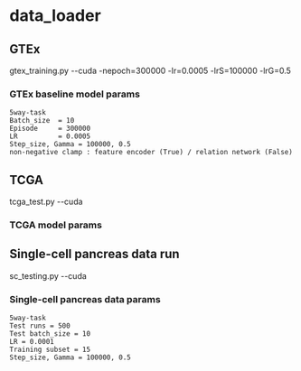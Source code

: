 # data_loader

## GTEx
gtex_training.py --cuda -nepoch=300000 -lr=0.0005 -lrS=100000 -lrG=0.5
### GTEx baseline model params
    5way-task
    Batch_size  = 10
    Episode 	= 300000
    LR      	= 0.0005
    Step_size, Gamma = 100000, 0.5
    non-negative clamp : feature encoder (True) / relation network (False)


## TCGA
tcga_test.py --cuda
### TCGA model params


## Single-cell pancreas data run
sc_testing.py --cuda 
### Single-cell pancreas data params
    5way-task
    Test runs = 500
    Test batch_size = 10
    LR = 0.0001
    Training subset = 15
    Step_size, Gamma = 100000, 0.5

